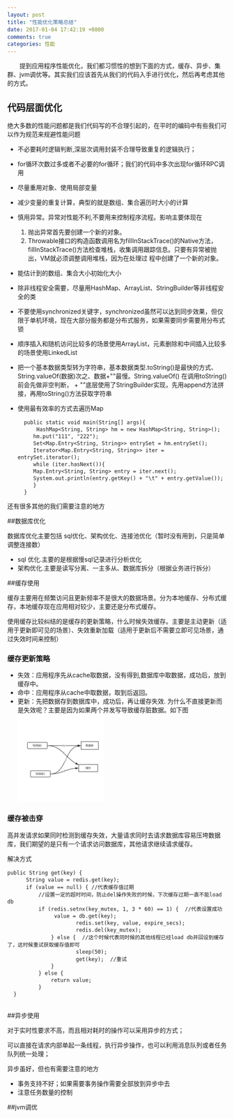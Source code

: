```yaml
---
layout: post
title: "性能优化策略总结"
date: 2017-01-04 17:42:19 +0800
comments: true
categories: 性能
---
```


　　提到应用程序性能优化，我们都习惯性的想到下面的方式，缓存、异步、集群、jvm调优等。其实我们应该首先从我们的代码入手进行优化，然后再考虑其他的方式。
　　
## 代码层面优化

绝大多数的性能问题都是我们代码写的不合理引起的，在平时的编码中有些我们可以作为规范来规避性能问题

* 不必要耗时逻辑判断,深层次调用封装不合理导致重复的逻辑执行；
* for循环次数过多或者不必要的for循环；我们的代码中多次出现for循环RPC调用
* 尽量重用对象、使用局部变量
* 减少变量的重复计算，典型的就是数组、集合遍历时大小的计算
* 慎用异常。异常对性能不利,不要用来控制程序流程。影响主要体现在
	1. 抛出异常首先要创建一个新的对象。
	2. Throwable接口的构造函数调用名为fillInStackTrace()的Native方法，fillInStackTrace()方法检查堆栈，收集调用跟踪信息。只要有异常被抛出，VM就必须调整调用堆栈，因为在处理过 程中创建了一个新的对象。
* 能估计到的数组、集合大小初始化大小
* 除非线程安全需要，尽量用HashMap、ArrayList、StringBuilder等非线程安全的类
* 不要使用synchronized关键字，synchronized虽然可以达到同步效果，但仅限于单机环境，现在大部分服务都是分布式服务，如果需要同步需要用分布式锁
* 顺序插入和随机访问比较多的场景使用ArrayList，元素删除和中间插入比较多的场景使用LinkedList
* 把一个基本数据类型转为字符串，基本数据类型.toString()是最快的方式、String.valueOf(数据)次之、数据+""最慢。String.valueOf() 在调用toString()前会先做非空判断， + ""底层使用了StringBuilder实现，先用append方法拼接，再用toString()方法获取字符串
* 使用最有效率的方式去遍历Map

		public static void main(String[] args){
			HashMap<String, String> hm = new HashMap<String, String>();
		   hm.put("111", "222");
		   Set<Map.Entry<String, String>> entrySet = hm.entrySet();
		   Iterator<Map.Entry<String, String>> iter = entrySet.iterator();
		   while (iter.hasNext()){
		   Map.Entry<String, String> entry = iter.next();
		   System.out.println(entry.getKey() + "\t" + entry.getValue());
		   }
		}
		
还有很多其他的我们需要注意的地方

##数据库优化

数据库优化主要包括 sql优化、架构优化、连接池优化（暂时没有用到，只是简单调整连接数）

* sql 优化.主要的是根据慢sql记录进行分析优化
* 架构优化.主要是读写分离、一主多从、数据库拆分（根据业务进行拆分）


##缓存使用

缓存主要用在频繁访问且更新频率不是很大的数据场景。分为本地缓存、分布式缓存，本地缓存现在应用相对较少，主要还是分布式缓存。

使用缓存比较纠结的是缓存的更新策略，什么时候失效缓存。主要是主动更新（适用于更新即可见的场景）、失效重新加载（适用于更新后不需要立即可见场景，通过失效时间来控制）

### 缓存更新策略
 
* 失效：应用程序先从cache取数据，没有得到,数据库中取数据，成功后，放到缓存中。
* 命中：应用程序从cache中取数据，取到后返回。
* 更新：先把数据存到数据库中，成功后，再让缓存失效. 为什么不直接更新而是失效呢？主要是因为如果两个并发写导致缓存脏数据。如下图
	![顺序](../images/redis1.png)
	
### 缓存被击穿

高并发请求如果同时检测到缓存失效，大量请求同时去请求数据库容易压垮数据库，我们期望的是只有一个请求访问数据库，其他请求继续请求缓存。

解决方式

	public String get(key) {
	      String value = redis.get(key);
	      if (value == null) { //代表缓存值过期
	          //设置一定的超时时间，防止del操作失败的时候，下次缓存过期一直不能load db
	          if (redis.setnx(key_mutex, 1, 3 * 60) == 1) {  //代表设置成功
	               value = db.get(key);
	                      redis.set(key, value, expire_secs);
	                      redis.del(key_mutex);
	              } else {  //这个时候代表同时候的其他线程已经load db并回设到缓存了，这时候重试获取缓存值即可
	                      sleep(50);
	                      get(key);  //重试
	              }
	          } else {
	              return value;      
	          }
	  }
	　　　


##异步使用

对于实时性要求不高，而且相对耗时的操作可以采用异步的方式；

可以直接在请求内部单起一条线程，执行异步操作，也可以利用消息队列或者任务队列统一处理；


异步虽好，但也有需要注意的地方

* 事务支持不好；如果需要事务操作需要全部放到异步中去
* 注意任务数量的控制

##jvm调优